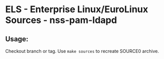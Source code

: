 # ELS - Enterprise Linux/EuroLinux Sources - nss-pam-ldapd
 
## Usage:
  Checkout branch or tag. Use `make sources` to recreate  SOURCE0 archive.
